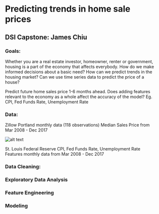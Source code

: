 # Predicting trends in home sale prices
## DSI Capstone: James Chiu 

### Goals: 
Whether you are a real estate investor, homeowner, renter or government, housing is a part of the economy that affects everybody. 
How do we make informed decisions about a basic need? 
How can we predict trends in the housing market? 
Can we use time series data to predict the price of a house? 

Predict future home sales price 1-6 months ahead.
Does adding features relevant to the economy as a whole affect the accuracy of the model? 
Eg. CPI, Fed Funds Rate, Unemployment Rate

### Data: 

Zillow
Portland monthly data (118 observations)
Median Sales Price from Mar 2008 - Dec 2017

![alt text](https://github.com/jchiu1013/Housing_Capstone/blob/master/Images/Portland%20Median%20Sales%20Price.jpg "Portland Median Sales Price")

St. Louis Federal Reserve
CPI, Fed Funds Rate, Unemployment Rate
Features monthly data from Mar 2008 - Dec 2017

### Data Cleaning: 

### Exploratory Data Analysis 

### Feature Engineering

### Modeling
